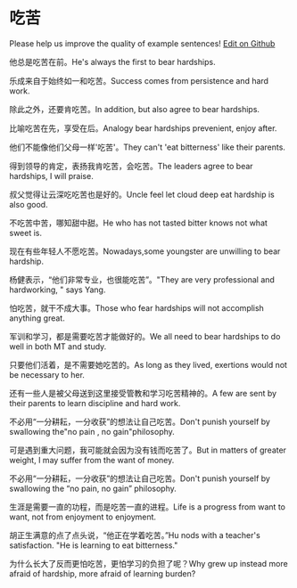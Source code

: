 # 吃苦

Please help us improve the quality of example sentences! [Edit on Github](https://github.com/jiyushe/jiyu-example-sentence-source/blob/main/chinese/chiku.md)

<p><span class="chinese">他总是吃苦在前。</span><span class="english">He's always the first to bear hardships.</span></p>

<p><span class="chinese">乐成来自于始终如一和吃苦。</span><span class="english">Success comes from persistence and hard work.</span></p>

<p><span class="chinese">除此之外，还要肯吃苦。</span><span class="english">In addition, but also agree to bear hardships.</span></p>

<p><span class="chinese">比喻吃苦在先，享受在后。</span><span class="english">Analogy bear hardships prevenient, enjoy after.</span></p>

<p><span class="chinese">他们不能像他们父母一样'吃苦'。</span><span class="english">They can't 'eat bitterness' like their parents.</span></p>

<p><span class="chinese">得到领导的肯定，表扬我肯吃苦，会吃苦。</span><span class="english">The leaders agree to bear hardships, I will praise.</span></p>

<p><span class="chinese">叔父觉得让云深吃吃苦也是好的。</span><span class="english">Uncle feel let cloud deep eat hardship is also good.</span></p>

<p><span class="chinese">不吃苦中苦，哪知甜中甜。</span><span class="english">He who has not tasted bitter knows not what sweet is.</span></p>

<p><span class="chinese">现在有些年轻人不愿吃苦。</span><span class="english">Nowadays,some youngster are unwilling to bear hardship.</span></p>

<p><span class="chinese">杨健表示，“他们非常专业，也很能吃苦”。</span><span class="english">"They are very professional and hardworking, " says Yang.</span></p>

<p><span class="chinese">怕吃苦，就干不成大事。</span><span class="english">Those who fear hardships will not accomplish anything great.</span></p>

<p><span class="chinese">军训和学习，都是需要吃苦才能做好的。</span><span class="english">We all need to bear hardships to do well in both MT and study.</span></p>

<p><span class="chinese">只要他们活着，是不需要她吃苦的。</span><span class="english">As long as they lived, exertions would not be necessary to her.</span></p>

<p><span class="chinese">还有一些人是被父母送到这里接受管教和学习吃苦精神的。</span><span class="english">A few are sent by their parents to learn discipline and hard work.</span></p>

<p><span class="chinese">不必用“一分耕耘，一分收获”的想法让自己吃苦。</span><span class="english">Don't punish yourself by swallowing the"no pain , no gain"philosophy.</span></p>

<p><span class="chinese">可是遇到重大问题，我可能就会因为没有钱而吃苦了。</span><span class="english">But in matters of greater weight, I may suffer from the want of money.</span></p>

<p><span class="chinese">不必用“一分耕耘，一分收获”的想法让自己吃苦。</span><span class="english">Don't punish yourself by swallowing the “no pain, no gain” philosophy.</span></p>

<p><span class="chinese">生涯是需要一直的功程，而是吃苦一直的进程。</span><span class="english">Life is a progress from want to want, not from enjoyment to enjoyment.</span></p>

<p><span class="chinese">胡正生满意的点了点头说，“他正在学着吃苦。”</span><span class="english">Hu nods with a teacher's satisfaction. "He is learning to eat bitterness."</span></p>

<p><span class="chinese">为什么长大了反而更怕吃苦，更怕学习的负担了呢？</span><span class="english">Why grew up instead more afraid of hardship, more afraid of learning burden?</span></p>

